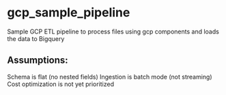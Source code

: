 # gcp_sample_pipeline
Sample GCP ETL  pipeline to process files using gcp components and loads the data to Bigquery



Assumptions:
------------
Schema is flat (no nested fields)
Ingestion is batch mode (not streaming)
Cost optimization is not yet prioritized